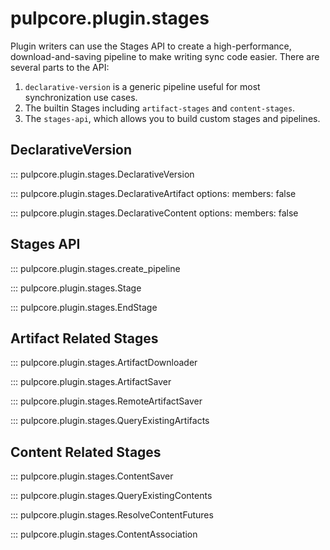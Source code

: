 # pulpcore.plugin.stages

Plugin writers can use the Stages API to create a high-performance, download-and-saving pipeline
to make writing sync code easier. There are several parts to the API:

1. `declarative-version` is a generic pipeline useful for most synchronization use cases.
2. The builtin Stages including `artifact-stages` and `content-stages`.
3. The `stages-api`, which allows you to build custom stages and pipelines.

## DeclarativeVersion

::: pulpcore.plugin.stages.DeclarativeVersion

::: pulpcore.plugin.stages.DeclarativeArtifact
    options:
        members: false

::: pulpcore.plugin.stages.DeclarativeContent
    options:
        members: false

## Stages API

::: pulpcore.plugin.stages.create_pipeline

::: pulpcore.plugin.stages.Stage

::: pulpcore.plugin.stages.EndStage

## Artifact Related Stages

::: pulpcore.plugin.stages.ArtifactDownloader

::: pulpcore.plugin.stages.ArtifactSaver

::: pulpcore.plugin.stages.RemoteArtifactSaver

::: pulpcore.plugin.stages.QueryExistingArtifacts

## Content Related Stages

::: pulpcore.plugin.stages.ContentSaver

::: pulpcore.plugin.stages.QueryExistingContents

::: pulpcore.plugin.stages.ResolveContentFutures

::: pulpcore.plugin.stages.ContentAssociation
